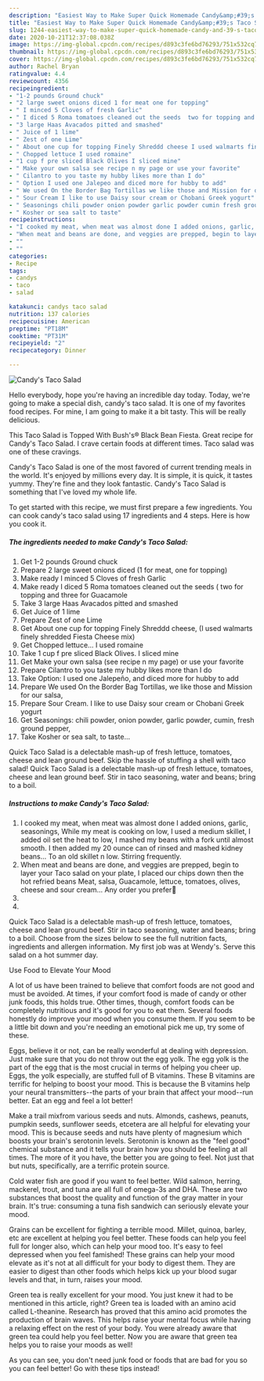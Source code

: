 ```yaml
---
description: "Easiest Way to Make Super Quick Homemade Candy&amp;#39;s Taco Salad"
title: "Easiest Way to Make Super Quick Homemade Candy&amp;#39;s Taco Salad"
slug: 1244-easiest-way-to-make-super-quick-homemade-candy-and-39-s-taco-salad
date: 2020-10-21T12:37:08.038Z
image: https://img-global.cpcdn.com/recipes/d893c3fe6bd76293/751x532cq70/candys-taco-salad-recipe-main-photo.jpg
thumbnail: https://img-global.cpcdn.com/recipes/d893c3fe6bd76293/751x532cq70/candys-taco-salad-recipe-main-photo.jpg
cover: https://img-global.cpcdn.com/recipes/d893c3fe6bd76293/751x532cq70/candys-taco-salad-recipe-main-photo.jpg
author: Rachel Bryan
ratingvalue: 4.4
reviewcount: 4356
recipeingredient:
- "1-2 pounds Ground chuck"
- "2 large sweet onions diced 1 for meat one for topping"
- " I minced 5 Cloves of fresh Garlic"
- " I diced 5 Roma tomatoes cleaned out the seeds  two for topping and three for Guacamole"
- "3 large Haas Avacados pitted and smashed"
- " Juice of 1 lime"
- " Zest of one Lime"
- " About one cup for topping Finely Shreddd cheese I used walmarts finely shredded Fiesta Cheese mix"
- " Chopped lettuce I used romaine"
- "1 cup f pre sliced Black Olives I sliced mine"
- " Make your own salsa see recipe n my page or use your favorite"
- " Cilantro to you taste my hubby likes more than I do"
- " Option I used one Jalepeo and diced more for hubby to add"
- " We used On the Border Bag Tortillas we like those and Mission for our salsa"
- " Sour Cream I like to use Daisy sour cream or Chobani Greek yogurt"
- " Seasonings chili powder onion powder garlic powder cumin fresh ground pepper"
- " Kosher or sea salt to taste"
recipeinstructions:
- "I cooked my meat, when meat was almost done I added onions, garlic, seasonings, While my meat is cooking on low, I used a medium skillet, I added oil set the heat to low, I mashed my beans with a fork until almost smooth. I then added my 20 ounce can of rinsed and mashed kidney beans... To an old skillet n low. Stirring frequently."
- "When meat and beans are done, and veggies are prepped, begin to layer your Taco salad on your plate, I placed our chips down then the hot refried beans Meat, salsa, Guacamole, lettuce, tomatoes, olives, cheese and sour cream... Any order you prefer🙂"
- ""
- ""
categories:
- Recipe
tags:
- candys
- taco
- salad

katakunci: candys taco salad 
nutrition: 137 calories
recipecuisine: American
preptime: "PT18M"
cooktime: "PT31M"
recipeyield: "2"
recipecategory: Dinner

---
```



![Candy&#39;s Taco Salad](https://img-global.cpcdn.com/recipes/d893c3fe6bd76293/751x532cq70/candys-taco-salad-recipe-main-photo.jpg)

Hello everybody, hope you're having an incredible day today. Today, we're going to make a special dish, candy&#39;s taco salad. It is one of my favorites food recipes. For mine, I am going to make it a bit tasty. This will be really delicious.

This Taco Salad is Topped With Bush&#39;s® Black Bean Fiesta. Great recipe for Candy&#39;s Taco Salad. I crave certain foods at different times. Taco salad was one of these cravings.

Candy&#39;s Taco Salad is one of the most favored of current trending meals in the world. It's enjoyed by millions every day. It is simple, it is quick, it tastes yummy. They're fine and they look fantastic. Candy&#39;s Taco Salad is something that I've loved my whole life.


To get started with this recipe, we must first prepare a few ingredients. You can cook candy&#39;s taco salad using 17 ingredients and 4 steps. Here is how you cook it.

<!--inarticleads1-->

##### The ingredients needed to make Candy&#39;s Taco Salad:

1. Get 1-2 pounds Ground chuck
1. Prepare 2 large sweet onions diced (1 for meat, one for topping)
1. Make ready  I minced 5 Cloves of fresh Garlic
1. Make ready  I diced 5 Roma tomatoes cleaned out the seeds ( two for topping and three for Guacamole
1. Take 3 large Haas Avacados pitted and smashed
1. Get  Juice of 1 lime
1. Prepare  Zest of one Lime
1. Get  About one cup for topping Finely Shreddd cheese, (I used walmarts finely shredded Fiesta Cheese mix)
1. Get  Chopped lettuce... I used romaine
1. Take 1 cup f pre sliced Black Olives. I sliced mine
1. Get  Make your own salsa (see recipe n my page) or use your favorite
1. Prepare  Cilantro to you taste my hubby likes more than I do
1. Take  Option: I used one Jalepeño, and diced more for hubby to add
1. Prepare  We used On the Border Bag Tortillas, we like those and Mission for our salsa,
1. Prepare  Sour Cream. I like to use Daisy sour cream or Chobani Greek yogurt
1. Get  Seasonings: chili powder, onion powder, garlic powder, cumin, fresh ground pepper,
1. Take  Kosher or sea salt, to taste...


Quick Taco Salad is a delectable mash-up of fresh lettuce, tomatoes, cheese and lean ground beef. Skip the hassle of stuffing a shell with taco salad! Quick Taco Salad is a delectable mash-up of fresh lettuce, tomatoes, cheese and lean ground beef. Stir in taco seasoning, water and beans; bring to a boil. 

<!--inarticleads2-->

##### Instructions to make Candy&#39;s Taco Salad:

1. I cooked my meat, when meat was almost done I added onions, garlic, seasonings, While my meat is cooking on low, I used a medium skillet, I added oil set the heat to low, I mashed my beans with a fork until almost smooth. I then added my 20 ounce can of rinsed and mashed kidney beans... To an old skillet n low. Stirring frequently.
1. When meat and beans are done, and veggies are prepped, begin to layer your Taco salad on your plate, I placed our chips down then the hot refried beans Meat, salsa, Guacamole, lettuce, tomatoes, olives, cheese and sour cream... Any order you prefer🙂
1. 
1. 


Quick Taco Salad is a delectable mash-up of fresh lettuce, tomatoes, cheese and lean ground beef. Stir in taco seasoning, water and beans; bring to a boil. Choose from the sizes below to see the full nutrition facts, ingredients and allergen information. My first job was at Wendy&#39;s. Serve this salad on a hot summer day. 

Use Food to Elevate Your Mood


A lot of us have been trained to believe that comfort foods are not good and must be avoided. At times, if your comfort food is made of candy or other junk foods, this holds true. Other times, though, comfort foods can be completely nutritious and it's good for you to eat them. Several foods honestly do improve your mood when you consume them. If you seem to be a little bit down and you're needing an emotional pick me up, try some of these.

Eggs, believe it or not, can be really wonderful at dealing with depression. Just make sure that you do not throw out the egg yolk. The egg yolk is the part of the egg that is the most crucial in terms of helping you cheer up. Eggs, the yolk especially, are stuffed full of B vitamins. These B vitamins are terrific for helping to boost your mood. This is because the B vitamins help your neural transmitters--the parts of your brain that affect your mood--run better. Eat an egg and feel a lot better!

Make a trail mixfrom various seeds and nuts. Almonds, cashews, peanuts, pumpkin seeds, sunflower seeds, etcetera are all helpful for elevating your mood. This is because seeds and nuts have plenty of magnesium which boosts your brain's serotonin levels. Serotonin is known as the "feel good" chemical substance and it tells your brain how you should be feeling at all times. The more of it you have, the better you are going to feel. Not just that but nuts, specifically, are a terrific protein source.

Cold water fish are good if you want to feel better. Wild salmon, herring, mackerel, trout, and tuna are all full of omega-3s and DHA. These are two substances that boost the quality and function of the gray matter in your brain. It's true: consuming a tuna fish sandwich can seriously elevate your mood. 

Grains can be excellent for fighting a terrible mood. Millet, quinoa, barley, etc are excellent at helping you feel better. These foods can help you feel full for longer also, which can help your mood too. It's easy to feel depressed when you feel famished! These grains can help your mood elevate as it's not at all difficult for your body to digest them. They are easier to digest than other foods which helps kick up your blood sugar levels and that, in turn, raises your mood.

Green tea is really excellent for your mood. You just knew it had to be mentioned in this article, right? Green tea is loaded with an amino acid called L-theanine. Research has proved that this amino acid promotes the production of brain waves. This helps raise your mental focus while having a relaxing effect on the rest of your body. You were already aware that green tea could help you feel better. Now you are aware that green tea helps you to raise your moods as well!

As you can see, you don't need junk food or foods that are bad for you so you can feel better! Go  with  these tips  instead!

